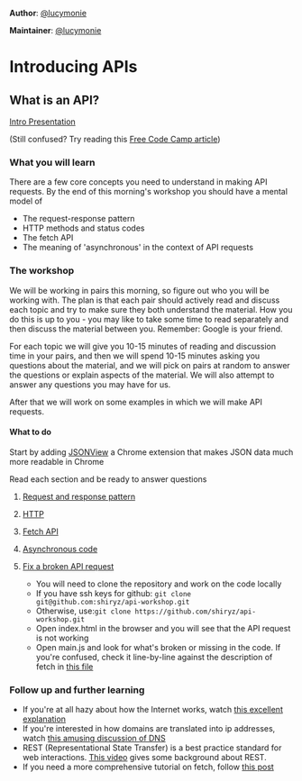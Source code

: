 **Author**: [@lucymonie](https://github.com/lucymonie)  

**Maintainer**: [@lucymonie](https://github.com/lucymonie)

# Introducing APIs

## What is an API?

[Intro Presentation ](https://docs.google.com/presentation/d/1v9icyhUWwxjIJhEF5Opa0qaz1DWWy5wL2emFp4eiq18/edit#slide=id.p1)

(Still confused? Try reading this [Free Code Camp article](https://www.freecodecamp.org/news/what-is-an-api-in-english-please-b880a3214a82/))

### What you will learn

There are a few core concepts you need to understand in making API requests. By the end of this morning's workshop you should have a mental model of
- The request-response pattern
- HTTP methods and status codes
- The fetch API
- The meaning of 'asynchronous' in the context of API requests

### The workshop
We will be working in pairs this morning, so figure out who you will be working with. The plan is that each pair should actively read and discuss each topic and try to make sure they both understand the material. How you do this is up to you - you may like to take some time to read separately and then discuss the material between you. Remember: Google is your friend.

For each topic we will give you 10-15 minutes of reading and discussion time in your pairs, and then we will spend 10-15 minutes asking you questions about the material, and we will pick on pairs at random to answer the questions or explain aspects of the material. We will also attempt to answer any questions you may have for us.

After that we will work on some examples in which we will make API requests.

#### What to do
Start by adding [JSONView](https://chrome.google.com/webstore/detail/jsonview/chklaanhfefbnpoihckbnefhakgolnmc) a Chrome extension that makes JSON data much more readable in Chrome

Read each section and be ready to answer questions  

1. [Request and response pattern](https://github.com/shiryz/api-workshop/blob/master/01-request-response.md)  

2. [HTTP](https://github.com/shiryz/api-workshop/blob/master/02-http.md)  

3. [Fetch API](https://github.com/shiryz/api-workshop/blob/master/03-fetch.md)  

4. [Asynchronous code](https://github.com/shiryz/api-workshop/blob/master/04-asynchonous.md)  

5. [Fix a broken API request](https://github.com/shiryz/api-workshop/blob/master/api-example)  
    - You will need to clone the repository and work on the code locally
    - If you have ssh keys for github: `git clone git@github.com:shiryz/api-workshop.git`
    - Otherwise, use:`git clone https://github.com/shiryz/api-workshop.git`
    - Open index.html in the browser and you will see that the API request is not working
    - Open main.js and look for what's broken or missing in the code. If you're confused, check it line-by-line against the description of fetch in [this file](https://github.com/shiryz/api-workshop/blob/master/03-fetch.md)


### Follow up and further learning
- If you're at all hazy about how the Internet works, watch [this excellent explanation]( https://www.youtube.com/watch?v=7_LPdttKXPc)
- If you're interested in how domains are translated into ip addresses, watch [this amusing discussion of DNS](https://www.youtube.com/watch?v=72snZctFFtA)
- REST (Representational State Transfer) is a best practice standard for web interactions. [This video](https://www.youtube.com/watch?v=YCcAE2SCQ6k) gives some background about REST.
- If you need a more comprehensive tutorial on fetch, follow [this post](https://scotch.io/tutorials/how-to-use-the-javascript-fetch-api-to-get-data#toc-how-do-we-use-the-fetch-api-)
